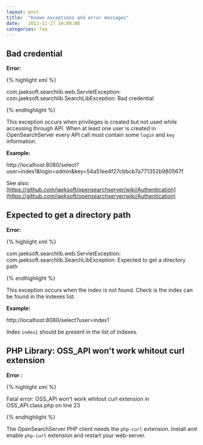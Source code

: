 ```yaml
---
layout: post
title:  "Known exceptions and error messages"
date:   2013-11-27 10:00:00
categories: faq
---
```


## Bad credential

**Error:**

{% highlight xml %}
  
<entry key="Exception">com.jaeksoft.searchlib.web.ServletException: com.jaeksoft.searchlib.SearchLibException: Bad credential</entry>
 
{% endhighlight %}

This exception occurs when privileges is created but not used while accessing through API.
When at least one user is created in OpenSearchServer every API call must contain some `login` and `key` information.

**Example:**

http://localhost:8080/select?user=index1&login=admin&key=54a51ee4f27cbbcb7a771352b980567f


See also: [https://github.com/jaeksoft/opensearchserver/wiki/Authentication](https://github.com/jaeksoft/opensearchserver/wiki/Authentication)

## Expected to get a directory path

**Error:**

{% highlight xml %}
 
<entry key="Exception">
com.jaeksoft.searchlib.web.ServletException: com.jaeksoft.searchlib.SearchLibException: Expected to get a directory path
</entry>
 
{% endhighlight %}

This exception occurs when the index is not found. Check is the index can be found in the indexes list.
 
**Example:**

http://localhost:8080/select?user=index1 

Index `index1` should be present in the list of indexes.
 
## PHP Library: OSS_API won't work whitout curl extension

**Error :**  

{% highlight xml %}
 
Fatal error: OSS_API won't work whitout curl extension in OSS_API.class.php on line 23
 
{% endhighlight %}

The OpenSearchServer PHP client needs the `php-curl` extension. Install and enable `php-curl` extension and restart your web-server.